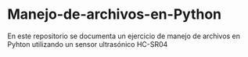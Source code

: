 # Manejo-de-archivos-en-Python
En este repositorio se documenta un ejercicio de manejo de archivos en Pyhton utilizando un sensor ultrasónico HC-SR04
